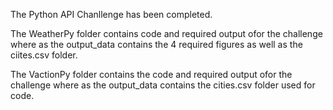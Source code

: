 The Python API Chanllenge has been completed. 

The WeatherPy folder contains code and required output ofor the challenge where as the output_data contains 
the 4 required figures as well as the ciites.csv folder.

The VactionPy folder contains the code and required output ofor the challenge where as the output_data contains 
the cities.csv folder used for code. 